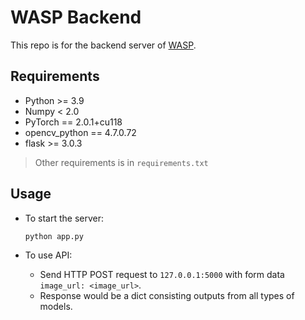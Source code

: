 # WASP Backend

This repo is for the backend server of [WASP](https://github.com/HarryWangHC/WASP_PRO).

## Requirements

- Python >= 3.9
- Numpy < 2.0
- PyTorch == 2.0.1+cu118
- opencv_python == 4.7.0.72
- flask >= 3.0.3
> Other requirements is in `requirements.txt`

## Usage

- To start the server:
  ```bash
  python app.py
  ```

- To use API:
  - Send HTTP POST request to `127.0.0.1:5000` with form data `image_url: <image_url>`.
  - Response would be a dict consisting outputs from all types of models.